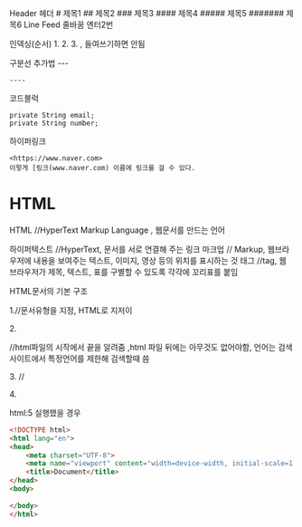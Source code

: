 Header 헤더 
        # 제목1
        ## 제목2
        ### 제목3
        #### 제목4
        ##### 제목5
        ####### 제목6
Line Feed 줄바꿈
        엔터2번

인덱싱(순서)
    1. 2.    3.    , 들여쓰기하면 안됨

구분선 추가법
    ---

    ----

코드블럭

    private String email;
    private String number;

하이퍼링크

    <https://www.naver.com>
    이렇게 [링크(www.naver.com) 이름에 링크를 걸 수 있다. 







# HTML


HTML //HyperText Markup Language , 웹문서를 만드는 언어

하이퍼텍스트 //HyperText, 문서를 서로 연결해 주는 링크
마크업 // Markup, 웹브라우저에 내용을 보여주는 텍스트, 이미지, 영상 등의 위치를 표시하는 것
태그 //tag, 웹 브라우저가 제목, 텍스트, 표를 구별할 수 있도록 각각에 꼬리표를 붙임


HTML문서의 기본 구조

1.<!DOCTYPE html>//문서유형을 지정, HTML로 지저이

2.<html lang=”ko”></html>

//html파일의 시작에서 끝을 알려줌 ,html 파일 뒤에는 아무것도 없어야함, 언어는 검색사이트에서 특정언어를 제한해 검색할때 씀

3.<head></head> //

4.<body></body>

html:5 실행했을 경우

```html
<!DOCTYPE html>
<html lang="en">
<head>
    <meta charset="UTF-8">
    <meta name="viewport" content="width=device-width, initial-scale=1.0">
    <title>Document</title>
</head>
<body>
    
</body>
</html>
```

